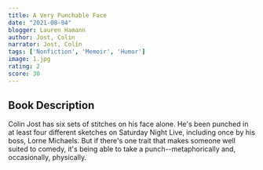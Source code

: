 ```yaml
---
title: A Very Punchable Face
date: "2021-08-04"
blogger: Lauren Hamann
author: Jost, Colin
narrator: Jost, Colin
tags: ['Nonfiction', 'Memoir', 'Humor']
image: 1.jpg
rating: 2
score: 30
---
```


## Book Description

Colin Jost has six sets of stitches on his face alone. He's been punched in at least four different sketches on Saturday Night Live, including once by his boss, Lorne Michaels. But if there's one trait that makes someone well suited to comedy, it's being able to take a punch--metaphorically and, occasionally, physically.
